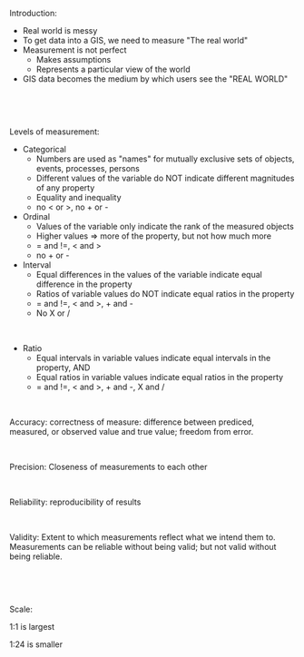 Introduction:

-   Real world is messy
-   To get data into a GIS, we need to measure "The real world"
-   Measurement is not perfect
    -   Makes assumptions
    -   Represents a particular view of the world
-   GIS data becomes the medium by which users see the "REAL WORLD"

 

 

Levels of measurement:

-   Categorical
    -   Numbers are used as "names" for mutually exclusive sets of
        objects, events, processes, persons
    -   Different values of the variable do NOT indicate different
        magnitudes of any property
    -   Equality and inequality
    -   no \< or \>, no + or -
-   Ordinal
    -   Values of the variable only indicate the rank of the measured
        objects
    -   Higher values =\> more of the property, but not how much more
    -   = and !=, \< and \>
    -   no + or -
-   Interval
    -   Equal differences in the values of the variable indicate equal
        difference in the property
    -   Ratios of variable values do NOT indicate equal ratios in the
        property
    -   = and !=, \< and \>, + and -
    -   No X or /

 

-   Ratio
    -   Equal intervals in variable values indicate equal intervals in
        the property, AND
    -   Equal ratios in variable values indicate equal ratios in the
        property
    -   = and !=, \< and \>, + and -, X and /

 

Accuracy: correctness of measure: difference between prediced, measured,
or observed value and true value; freedom from error.

 

Precision: Closeness of measurements to each other

 

Reliability: reproducibility of results

 

Validity: Extent to which measurements reflect what we intend them to.
Measurements can be reliable without being valid; but not valid without
being reliable.

 

 

Scale:

1:1 is largest

1:24 is smaller

 

 

